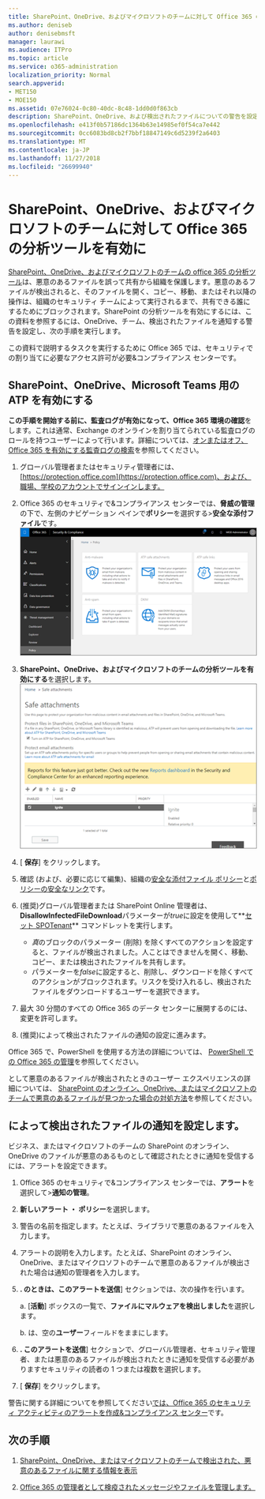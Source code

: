 ```yaml
---
title: SharePoint、OneDrive、およびマイクロソフトのチームに対して Office 365 の分析ツールを有効に
ms.author: deniseb
author: denisebmsft
manager: laurawi
ms.audience: ITPro
ms.topic: article
ms.service: o365-administration
localization_priority: Normal
search.appverid:
- MET150
- MOE150
ms.assetid: 07e76024-0c80-40dc-8c48-1dd0d0f863cb
description: SharePoint、OneDrive、および検出されたファイルについての警告を設定する方法など、チーム分析ツールを有効にする方法を説明します。
ms.openlocfilehash: e413f0b57186dc1364b63e14985ef0f54ca7e442
ms.sourcegitcommit: 0cc6083bd8cb2f7bbf18847149c6d5239f2a6403
ms.translationtype: MT
ms.contentlocale: ja-JP
ms.lasthandoff: 11/27/2018
ms.locfileid: "26699940"
---
```

# <a name="turn-on-office-365-atp-for-sharepoint-onedrive-and-microsoft-teams"></a>SharePoint、OneDrive、およびマイクロソフトのチームに対して Office 365 の分析ツールを有効に

[SharePoint、OneDrive、およびマイクロソフトのチームの office 365 の分析ツール](atp-for-spo-odb-and-teams.md)は、悪意のあるファイルを誤って共有から組織を保護します。悪意のあるファイルが検出されると、そのファイルを開く、コピー、移動、またはそれ以降の操作は、組織のセキュリティ チームによって実行されるまで、共有できる誰にするためにブロックされます。SharePoint の分析ツールを有効にするには、この資料を参照するには、OneDrive、チーム、検出されたファイルを通知する警告を設定し、次の手順を実行します。 
  
この資料で説明するタスクを実行するために Office 365 では、セキュリティでの割り当てに必要なアクセス許可が必要&amp;コンプライアンス センターです。
  
## <a name="turn-on-atp-for-sharepoint-onedrive-and-microsoft-teams"></a>SharePoint、OneDrive、Microsoft Teams 用の ATP を有効にする

 **この手順を開始する前に、監査ログが有効になって、Office 365 環境の確認**をします。これは通常、Exchange のオンラインを割り当てられている監査ログのロールを持つユーザーによって行います。詳細については、[オンまたはオフ、Office 365 を有効にする監査ログの検索](turn-audit-log-search-on-or-off.md)を参照してください。
  
1. グローバル管理者またはセキュリティ管理者には、 [https://protection.office.com](https://protection.office.com)、および、職場、学校のアカウントでサインインします。
    
2. Office 365 のセキュリティで&amp;コンプライアンス センターでは、**脅威の管理**の下で、左側のナビゲーション ペインで**ポリシー**を選択する\>**安全な添付ファイル**です。 <br/>![セキュリティ&amp;コンプライアンス センターでは、脅威の管理を選択して\>ポリシー](media/08849c91-f043-4cd1-a55e-d440c86442f2.png)
  
3. **SharePoint、OneDrive、およびマイクロソフトのチームの分析ツールを有効にする**を選択します。<br/>![オンライン、ビジネス、およびマイクロソフトのチームの OneDrive の SharePoint の高度な脅威保護を有効に](media/48cfaace-59cc-4e60-bf86-05ff6b99bdbf.png)
  
4. [ **保存**] をクリックします。
    
5. 確認 (および、必要に応じて編集)、組織の[安全な添付ファイル ポリシー](set-up-atp-safe-attachments-policies.md)と[ポリシーの安全なリンク](set-up-atp-safe-links-policies.md)です。
    
6. (推奨)グローバル管理者または SharePoint Online 管理者は、 **DisallowInfectedFileDownload**パラメーターが*true*に設定を使用して**[セット SPOTenant](https://docs.microsoft.com/powershell/module/sharepoint-online/Set-SPOTenant?view=sharepoint-ps)** コマンドレットを実行します。 <br/>
      - *真*のブロックのパラメーター (削除) を除くすべてのアクションを設定すると、ファイルが検出されました。人ことはできませんを開く、移動、コピー、または検出されたファイルを共有します。
      - パラメーターを*false*に設定すると、削除し、ダウンロードを除くすべてのアクションがブロックされます。リスクを受け入れるし、検出されたファイルをダウンロードするユーザーを選択できます。  
   
7. 最大 30 分間のすべての Office 365 のデータ センターに展開するのには、変更を許可します。
    
8. (推奨)によって検出されたファイルの通知の設定に進みます。
    
Office 365 で、PowerShell を使用する方法の詳細については、 [PowerShell での Office 365 の管理](https://docs.microsoft.com/office365/enterprise/powershell/manage-office-365-with-office-365-powershell)を参照してください。 

として悪意のあるファイルが検出されたときのユーザー エクスペリエンスの詳細については、 [SharePoint のオンライン、OneDrive、またはマイクロソフトのチームで悪意のあるファイルが見つかった場合の対処方法](https://support.office.com/article/01e902ad-a903-4e0f-b093-1e1ac0c37ad2)を参照してください。 
  
## <a name="set-up-alerts-for-detected-files"></a>によって検出されたファイルの通知を設定します。

ビジネス、またはマイクロソフトのチームの SharePoint のオンライン、OneDrive のファイルが悪意のあるものとして確認されたときに通知を受信するには、アラートを設定できます。
  
1. Office 365 のセキュリティで&amp;コンプライアンス センターでは、**アラート**を選択して\>**通知の管理**。
    
2. **新しいアラート ・ ポリシー**を選択します。
    
3. 警告の名前を指定します。たとえば、ライブラリで悪意のあるファイルを入力します。
    
4. アラートの説明を入力します。たとえば、SharePoint のオンライン、OneDrive、またはマイクロソフトのチームで悪意のあるファイルが検出された場合は通知の管理者を入力します。
    
5. **. のときは、このアラートを送信**] セクションでは、次の操作を行います。 
    
    a. [**活動**] ボックスの一覧で、**ファイルにマルウェアを検出しました**を選択します。
    
    b. は、空の**ユーザー**フィールドをままにします。 
    
6. **. このアラートを送信**] セクションで、グローバル管理者、セキュリティ管理者、または悪意のあるファイルが検出されたときに通知を受信する必要がありますセキュリティの読者の 1 つまたは複数を選択します。 
    
7. [ **保存**] をクリックします。
    
警告に関する詳細についてを参照してください[では、Office 365 のセキュリティ アクティビティのアラートを作成&amp;コンプライアンス センター](create-activity-alerts.md)です。 
  
## <a name="next-steps"></a>次の手順

1. [SharePoint、OneDrive、またはマイクロソフトのチームで検出された、悪意のあるファイルに関する情報を表示](malicious-files-detected-in-spo-odb-or-teams.md)
    
2. [Office 365 の管理者として検疫されたメッセージやファイルを管理します。](manage-quarantined-messages-and-files.md)
    

  

